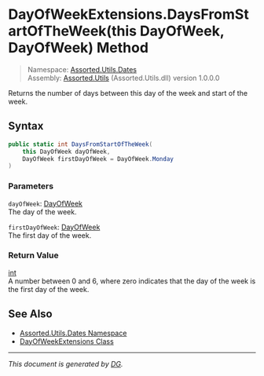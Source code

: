 ﻿# DayOfWeekExtensions.DaysFromStartOfTheWeek(this DayOfWeek, DayOfWeek) Method

> Namespace: [Assorted.Utils.Dates](_toc.Assorted.Utils.md#Assorted.Utils.Dates%20Namespace)\
> Assembly: [Assorted.Utils](_toc.Assorted.Utils.md) (Assorted.Utils.dll) version 1.0.0.0

Returns the number of days between this day of the week and start of the week.

## Syntax

```csharp
public static int DaysFromStartOfTheWeek(
    this DayOfWeek dayOfWeek, 
    DayOfWeek firstDayOfWeek = DayOfWeek.Monday
)
```

### Parameters

`dayOfWeek`: [DayOfWeek](https://docs.microsoft.com/en-us/dotnet/api/system.dayofweek)\
The day of the week.

`firstDayOfWeek`: [DayOfWeek](https://docs.microsoft.com/en-us/dotnet/api/system.dayofweek)\
The first day of the week.

### Return Value

[int](https://docs.microsoft.com/en-us/dotnet/api/system.int32)\
A number between 0 and 6, where zero indicates that the day of the week is the first day of the week.

## See Also

- [Assorted.Utils.Dates Namespace](_toc.Assorted.Utils.md#Assorted.Utils.Dates%20Namespace)
- [DayOfWeekExtensions Class](Assorted.Utils.Dates.DayOfWeekExtensions.md)

---

_This document is generated by [DG](https://github.com/Khojasteh/dg)._
